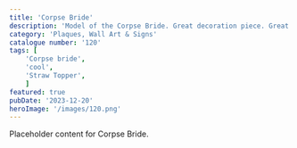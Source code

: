 ```yaml
---
title: 'Corpse Bride'
description: 'Model of the Corpse Bride. Great decoration piece. Great item for any movie fan.'
category: 'Plaques, Wall Art & Signs'
catalogue number: '120'
tags: [
    'Corpse bride', 
    'cool',
    'Straw Topper', 
    ]
featured: true
pubDate: '2023-12-20'
heroImage: '/images/120.png'
---
```


Placeholder content for Corpse Bride.